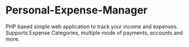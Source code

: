 # Personal-Expense-Manager

PHP based simple web application to track your income and expenses. Supports Expense Categories, multiple mode of payments, accounts and more.
